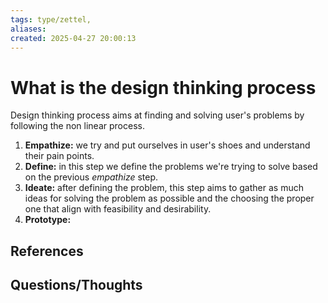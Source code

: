 ```yaml
---
tags: type/zettel, 
aliases: 
created: 2025-04-27 20:00:13
---
```

# What is the design thinking process

Design thinking process aims at finding and solving user's problems by following the non linear process.

1. **Empathize:** we try and put ourselves in user's shoes and understand their pain points.
2. **Define:** in this step we define the problems we're trying to solve based on the previous *empathize* step.
3. **Ideate:** after defining the problem, this step aims to gather as much ideas for solving the problem as possible and the choosing the proper one that align with feasibility and desirability.
4. **Prototype:**


## References


## Questions/Thoughts